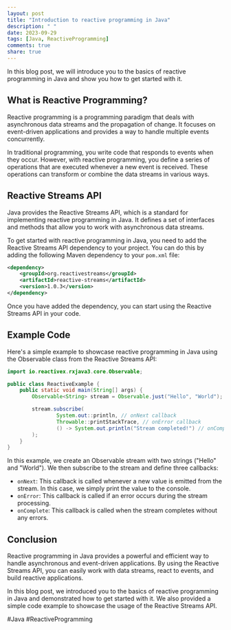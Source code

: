 ```yaml
---
layout: post
title: "Introduction to reactive programming in Java"
description: " "
date: 2023-09-29
tags: [Java, ReactiveProgramming]
comments: true
share: true
---
```


In this blog post, we will introduce you to the basics of reactive programming in Java and show you how to get started with it.

## What is Reactive Programming?

Reactive programming is a programming paradigm that deals with asynchronous data streams and the propagation of change. It focuses on event-driven applications and provides a way to handle multiple events concurrently.

In traditional programming, you write code that responds to events when they occur. However, with reactive programming, you define a series of operations that are executed whenever a new event is received. These operations can transform or combine the data streams in various ways.

## Reactive Streams API

Java provides the Reactive Streams API, which is a standard for implementing reactive programming in Java. It defines a set of interfaces and methods that allow you to work with asynchronous data streams.

To get started with reactive programming in Java, you need to add the Reactive Streams API dependency to your project. You can do this by adding the following Maven dependency to your `pom.xml` file:

```xml
<dependency>
    <groupId>org.reactivestreams</groupId>
    <artifactId>reactive-streams</artifactId>
    <version>1.0.3</version>
</dependency>
```

Once you have added the dependency, you can start using the Reactive Streams API in your code.

## Example Code

Here's a simple example to showcase reactive programming in Java using the Observable class from the Reactive Streams API:

```java
import io.reactivex.rxjava3.core.Observable;

public class ReactiveExample {
    public static void main(String[] args) {
        Observable<String> stream = Observable.just("Hello", "World");

        stream.subscribe(
                System.out::println, // onNext callback
                Throwable::printStackTrace, // onError callback
                () -> System.out.println("Stream completed!") // onComplete callback
        );
    }
}
```

In this example, we create an Observable stream with two strings ("Hello" and "World"). We then subscribe to the stream and define three callbacks:

- `onNext`: This callback is called whenever a new value is emitted from the stream. In this case, we simply print the value to the console.
- `onError`: This callback is called if an error occurs during the stream processing.
- `onComplete`: This callback is called when the stream completes without any errors.

## Conclusion

Reactive programming in Java provides a powerful and efficient way to handle asynchronous and event-driven applications. By using the Reactive Streams API, you can easily work with data streams, react to events, and build reactive applications.

In this blog post, we introduced you to the basics of reactive programming in Java and demonstrated how to get started with it. We also provided a simple code example to showcase the usage of the Reactive Streams API.

#Java #ReactiveProgramming